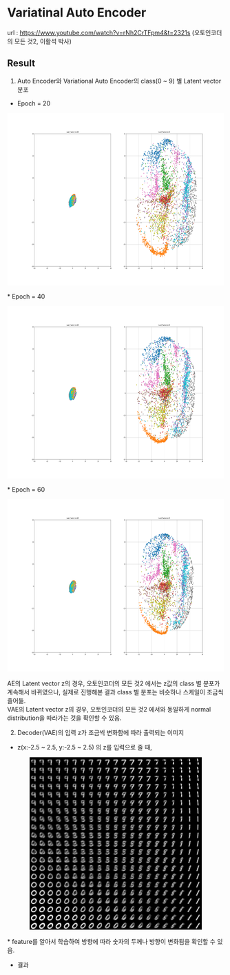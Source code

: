 # Variatinal Auto Encoder

url : https://www.youtube.com/watch?v=rNh2CrTFpm4&t=2321s (오토인코더의 모든 것2, 이활석 박사)

## Result

1. Auto Encoder와 Variational Auto Encoder의 class(0 ~ 9) 별 Latent vector 분포
* Epoch = 20
<p align="center">
  <img src="./result/figure_20epoch.png" width="800" height="400" />
</p>
 * Epoch = 40
<p align="center">
  <img src="./result/figure_40epoch.png" width="800" height="400" />
</p>
 * Epoch = 60
<p align="center">
  <img src="./result/figure_60epoch.png" width="800" height="400" />
</p>

AE의 Latent vector z의 경우, 오토인코더의 모든 것2 에서는 z값의 class 별 분포가 계속해서 바뀌였으나, 실제로 진행해본 결과 class 별 분포는 비슷하나 스케일이 조금씩 줄어듦.<br>
VAE의 Latent vector z의 경우, 오토인코더의 모든 것2 에서와 동일하게 normal distribution을 따라가는 것을 확인할 수 있음.<br>

2. Decoder(VAE)의 입력 z가 조금씩 변화함에 따라 출력되는 이미지
* z(x:-2.5 ~ 2.5, y:-2.5 ~ 2.5) 의 z를 입력으로 줄 때,
<p align="center">
  <img src="./result/z_map.jpg" width="400" height="400" />
</p>
<p> * feature를 알아서 학습하여 방향에 따라 숫자의 두께나 방향이 변화됨을 확인할 수 있음. </p>


* 결과
